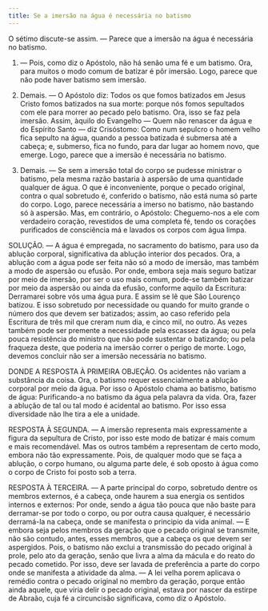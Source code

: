 ```yaml
---
title: Se a imersão na água é necessária no batismo
---
```


O sétimo discute-se assim. — Parece que a imersão na água é necessária no batismo.  

1. — Pois, como diz o Apóstolo, não há senão uma fé e um batismo. Ora, para muitos o modo comum de batizar é pôr imersão. Logo, parece que não pode haver batismo sem imersão.  

2. Demais. — O Apóstolo diz: Todos os que fomos batizados em Jesus Cristo fomos batizados na sua morte: porque nós fomos sepultados com ele para morrer ao pecado pelo batismo. Ora, isso se faz pela imersão. Assim, àquilo do Evangelho — Quem não renascer da água e do Espírito Santo — diz Crisóstomo: Como num sepulcro o homem velho fica sepulto na água, quando a pessoa batizada é submersa até a cabeça; e, submerso, fica no fundo, para dar lugar ao homem novo, que emerge. Logo, parece que a imersão é necessária no batismo.  

3. Demais. — Se sem a imersão total do corpo se pudesse ministrar o batismo, pela mesma razão bastaria à aspersão de uma quantidade qualquer de água. O que é inconveniente, porque o pecado original, contra o qual sobretudo é, conferido o batismo, não está numa só parte do corpo. Logo, parece necessária a imerso no batismo, não bastando só à aspersão.  Mas, em contrário, o Apóstolo: Cheguemo-nos a ele com verdadeiro coração, revestidos de uma completa fé, tendo os corações purificados de consciência má e lavados os corpos com água limpa. 

SOLUÇÃO. — A água é empregada, no sacramento do batismo, para uso da ablução corporal, significativa da ablução interior dos pecados. Ora, a ablução com a água pode ser feita não só a modo de imersão, mas também a modo de aspersão ou efusão. Por onde, embora seja mais seguro batizar por meio de imersão, por ser o uso mais comum, pode-se também batizar por meio da aspersão ou ainda da efusão, conforme aquilo da Escritura: Derramarei sobre vós uma água pura. E assim se lê que São Lourenço batizou. E isso sobretudo por necessidade ou quando for muito grande o número dos que devem ser batizados; assim, ao caso referido pela Escritura de três mil que creram num dia, e cinco mil, no outro. As vezes também pode ser premente a necessidade pela escassez da água; ou pela pouca resistência do ministro que não pode sustentar o batizando; ou pela fraqueza deste, que poderia na imersão correr o perigo de morte. Logo, devemos concluir não ser a imersão necessária no batismo.  

DONDE A RESPOSTA À PRIMEIRA OBJEÇÃO. Os acidentes não variam a substância da coisa. Ora, o batismo requer essencialmente a ablução corporal por meio da água. Por isso o Apóstolo chama ao batismo, batismo de água: Purificando-a no batismo da água pela palavra da vida. Ora, fazer a ablução de tal ou tal modo é acidental ao batismo. Por isso essa diversidade não lhe tira a ele a unidade.  

RESPOSTA À SEGUNDA. — A imersão representa mais expressamente a figura da sepultura de Cristo, por isso este modo de batizar é mais comum e mais recomendável. Mas os outros também a representam de certo modo, embora não tão expressamente. Pois, de qualquer modo que se faça a ablução, o corpo humano, ou alguma parte dele, é sob oposto à água como o corpo de Cristo foi posto sob a terra.  

RESPOSTA À TERCEIRA. — A parte principal do corpo, sobretudo dentre os membros externos, é a cabeça, onde haurem a sua energia os sentidos internos e externos: Por onde, sendo a água tão pouca que não baste para derramar-se por todo o corpo, ou por outra causa qualquer, é necessário derramá-la na cabeça, onde se manifesta o principio da vida animal. — E embora seja pelos membros da geração que o pecado original se transmite, não são contudo, antes, esses membros, que a cabeça os que devem ser aspergidos. Pois, o batismo não exclui a transmissão do pecado original à prole, pelo ato da geração, senão que livra a alma da mácula e do reato do pecado cometido. Por isso, deve ser lavada de preferência a parte do corpo onde se manifesta a atividade da alma. — A lei velha porem aplicava o remédio contra o pecado original no membro da geração, porque então ainda aquele, que viria delir o pecado original, estava por nascer da estirpe de Abraão, cuja fé a circuncisão significava, como diz o Apóstolo.